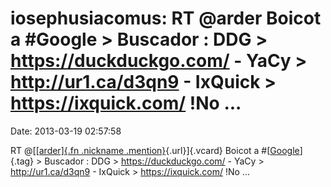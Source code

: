 iosephusiacomus: RT \@arder Boicot a \#Google \> Buscador : DDG \> https://duckduckgo.com/ - YaCy \> http://ur1.ca/d3qn9 - IxQuick \> https://ixquick.com/ !No \...
===================================================================================================================================================================

Date: 2013-03-19 02:57:58

RT @[[[arder]{.fn .nickname
.mention}](http://identi.ca/user/151494 "Arder"){.url}]{.vcard} Boicot a
\#[[Google](http://identi.ca/tag/google)]{.tag} \> Buscador : DDG \>
<https://duckduckgo.com/> - YaCy \> <http://ur1.ca/d3qn9> - IxQuick \>
<https://ixquick.com/> !No \...
